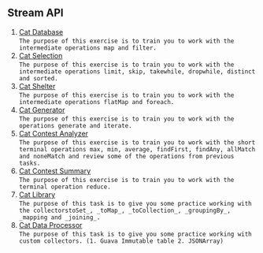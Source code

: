 ## Stream API
1. [Cat Database](https://github.com/pp8a/Professional_Java_SE_Development/tree/main/Stream%20API/cat-database) <br/> ```The purpose of this exercise is to train you to work with the intermediate operations map and filter.```
2. [Cat Selection](https://github.com/pp8a/Professional_Java_SE_Development/tree/main/Stream%20API/cat-selection)<br/> ```The purpose of this exercise is to train you to work with the intermediate operations limit, skip, takewhile, dropwhile, distinct and sorted.```
3. [Cat Shelter](https://github.com/pp8a/Professional_Java_SE_Development/tree/main/Stream%20API/cat-shelter) <br/> ```The purpose of this exercise is to train you to work with the intermediate operations flatMap and foreach.```
4. [Cat Generator](https://github.com/pp8a/Professional_Java_SE_Development/tree/main/Stream%20API/cat-generator) <br/> ```The purpose of this exercise is to train you to work with the operations generate and iterate.```
5. [Cat Contest Analyzer](https://github.com/pp8a/Professional_Java_SE_Development/tree/main/Stream%20API/cat-contest-analyzer) <br/> ```The purpose of this exercise is to train you to work with the short terminal operations max, min, average, findFirst, findAny, allMatch and noneMatch and review some of the operations from previous tasks.```
6. [Cat Contest Summary](https://github.com/pp8a/Professional_Java_SE_Development/tree/main/Stream%20API/cat-contest-summary) <br/> ```The purpose of this exercise is to train you to work with the terminal operation reduce.```
7. [Cat Library](https://github.com/pp8a/Professional_Java_SE_Development/tree/main/Stream%20API/cat-library) <br/> ```The purpose of this task is to give you some practice working with the collectorstoSet_, _toMap_, _toCollection_, _groupingBy_, _mapping and _joining_.```
8. [Cat Data Processor](https://github.com/pp8a/Professional_Java_SE_Development/tree/main/Stream%20API/cat-data-processor) <br/> ```The purpose of this task is to give you some practice working with custom collectors. (1. Guava Immutable table 2. JSONArray)```

